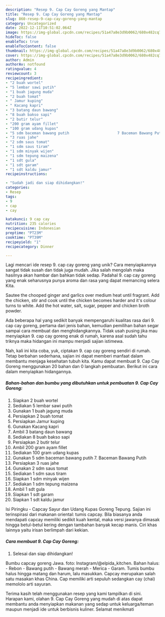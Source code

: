 ```yaml
---
description: "Resep 9. Cap Cay Goreng yang Mantap"
title: "Resep 9. Cap Cay Goreng yang Mantap"
slug: 860-resep-9-cap-cay-goreng-yang-mantap
category: Uncategorized
date: 2022-12-11T10:51:02.064Z
image: https://img-global.cpcdn.com/recipes/51a47a8e3d9b0062/680x482cq70/9-cap-cay-goreng-foto-resep-utama.jpg
hideToc: false
enableToc: true
enableTocContent: false
thumbnail: https://img-global.cpcdn.com/recipes/51a47a8e3d9b0062/680x482cq70/9-cap-cay-goreng-foto-resep-utama.jpg
cover: https://img-global.cpcdn.com/recipes/51a47a8e3d9b0062/680x482cq70/9-cap-cay-goreng-foto-resep-utama.jpg
author: Admin
authorAv: notfound
ratingvalue: 4
reviewcount: 3
recipeingredient:
- "2 buah wortel"
- "5 lembar sawi putih"
- "1 buah jagung muda"
- "2 buah tomat"
- " Jamur kuping"
- " Kacang kapri"
- "3 batang daun bawang"
- "8 buah bakso sapi"
- "2 butir telur"
- "200 gram ayam fillet"
- "100 gram udang kupas"
- "5 sdm baceman bawang putih                      7 Baceman Bawang Putih"
- "3 ruas jahe"
- "2 sdm saus tomat"
- "1 sdm saus tiram"
- "1 sdm minyak wijen"
- "1 sdm tepung maizena"
- "1 sdt gula"
- "1 sdt garam"
- "1 sdt kaldu jamur"
recipeinstructions:

- "Sudah jadi dan siap dihidangkan!"
categories:
- Resep
tags:
- 9
- cap
- cay

katakunci: 9 cap cay 
nutrition: 235 calories
recipecuisine: Indonesian
preptime: "PT23M"
cooktime: "PT39M"
recipeyield: "1"
recipecategory: Dinner

---
```





Lagi mencari ide resep 9. cap cay goreng yang unik? Cara menyiapkannya sangat tidak susah dan tidak juga mudah. Jika salah mengolah maka hasilnya akan hambar dan bahkan tidak sedap. Padahal 9. cap cay goreng yang enak seharusnya punya aroma dan rasa yang dapat memancing selera Kita.





Sautee the chooped ginger and garlics over medium heat until fragrant. Add the chicken, stir and cook until the chicken becomes harder and it&#39;s colour turns to white. Add the hot water, salt, sugar, pepper and chicken broth powder.

Ada beberapa hal yang sedikit banyak mempengaruhi kualitas rasa dari 9. cap cay goreng, pertama dari jenis bahan, kemudian pemilihan bahan segar sampai cara membuat dan menghidangkannya. Tidak usah pusing jika mau menyiapkan 9. cap cay goreng enak di rumah, karena asal sudah tahu triknya maka hidangan ini mampu menjadi sajian istimewa.






Nah, kali ini kita coba, yuk, ciptakan 9. cap cay goreng sendiri di rumah. Tetap berbahan sederhana, sajian ini dapat memberi manfaat dalam membantu menjaga kesehatan tubuh kita. Kamu dapat membuat 9. Cap Cay Goreng menggunakan 20 bahan dan 0 langkah pembuatan. Berikut ini cara dalam menyiapkan hidangannya.

<!--inarticleads1-->

##### Bahan-bahan dan bumbu yang dibutuhkan untuk pembuatan 9. Cap Cay Goreng:

1. Siapkan 2 buah wortel
1. Sediakan 5 lembar sawi putih
1. Gunakan 1 buah jagung muda
1. Persiapkan 2 buah tomat
1. Persiapkan  Jamur kuping
1. Gunakan  Kacang kapri
1. Ambil 3 batang daun bawang
1. Sediakan 8 buah bakso sapi
1. Persiapkan 2 butir telur
1. Ambil 200 gram ayam fillet
1. Sediakan 100 gram udang kupas
1. Gunakan 5 sdm baceman bawang putih                      7. Baceman Bawang Putih
1. Persiapkan 3 ruas jahe
1. Gunakan 2 sdm saus tomat
1. Sediakan 1 sdm saus tiram
1. Siapkan 1 sdm minyak wijen
1. Sediakan 1 sdm tepung maizena
1. Ambil 1 sdt gula
1. Siapkan 1 sdt garam
1. Siapkan 1 sdt kaldu jamur


Isi Piringku - Capcay Sayur dan Udang Kupas Goreng Tepung. Sajian ini terinspirasi dari makanan oriental: tumis capcay. Bila biasanya anda mendapati capcay memiliki sedikit kuah kental, maka versi jawanya dimasak hingga betul-betul kering dengan tambahan banyak kecap manis. Ciri khas lainnya yaitu irisan berlimpah dari kekian. 

<!--inarticleads2-->

##### Cara membuat 9. Cap Cay Goreng:


1. Selesai dan siap dihidangkan!

Bumbu capcay goreng Jawa. foto: Instagram/@elpida_kitchen. Bahan halus: - Rebon - Bawang putih - Bawang merah - Merica - Garam. Tumis bumbu halus hingga matang dan harum, lalu masukkan. Capcay merupakan salah satu masakan khas China. Cap memiliki arti sepuluh sedangkan cay (chai) memololo arti sayuran. 

Terima kasih telah menggunakan resep yang kami tampilkan di sini. Harapan kami, olahan 9. Cap Cay Goreng yang mudah di atas dapat membantu anda menyiapkan makanan yang sedap untuk keluarga/teman maupun menjadi ide untuk berbisnis kuliner. Selamat menikmati
